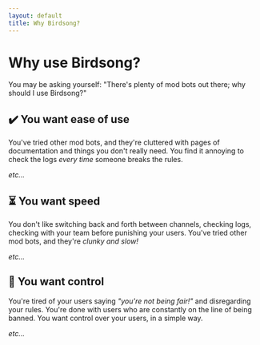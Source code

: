 ```yaml
---
layout: default
title: Why Birdsong?
---
```



# Why use Birdsong?

You may be asking yourself: "There's plenty of mod bots out there; why should I use Birdsong?"

## <span class='header-emoji'>✔️</span> You want **ease of use**

You've tried other mod bots, and they're cluttered with pages of documentation and things you don't really need. You find it annoying to check the logs *every time* someone breaks the rules.

*etc...*

## <span class='header-emoji'>⏳</span> You want **speed**

You don't like switching back and forth between channels, checking logs, checking with your team before punishing your users. You've tried other mod bots, and they're *clunky and slow!*

*etc...*

## <span class='header-emoji'>🔨</span> You want **control**

You're tired of your users saying *"you're not being fair!"* and disregarding your rules. You're done with users who are constantly on the line of being banned. You want control over your users, in a simple way.

*etc...*
